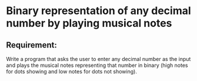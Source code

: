 # Binary representation of any decimal number by playing musical notes

## Requirement:

Write a program that asks the user to enter any decimal number as the input
and plays the musical notes representing that number in binary (high notes for
dots showing and low notes for dots not showing).
